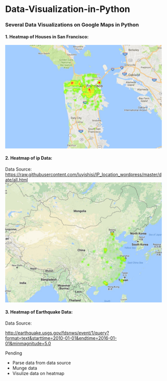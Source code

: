 # Data-Visualization-in-Python
### Several Data Visualizations on Google Maps in Python


#### 1. Heatmap of Houses in San Francisco:
![alt tag](https://github.com/HinChou/Data-Visualization-in-Python/blob/master/Heatmap.jpg)

#### 2. Heatmap of ip Data:
Data Source: https://raw.githubusercontent.com/luyishisi/IP_location_wordpress/master/date/all.html
![alt tag](https://github.com/HinChou/Data-Visualization-in-Python/blob/master/ip_map.jpeg)

#### 3. Heatmap of Earthquake Data:
Data Source:

http://earthquake.usgs.gov/fdsnws/event/1/query?format=text&starttime=2010-01-01&endtime=2016-01-01&minmagnitude=5.0

Pending
* Parse data from data source
* Munge data
* Visulize data on heatmap
